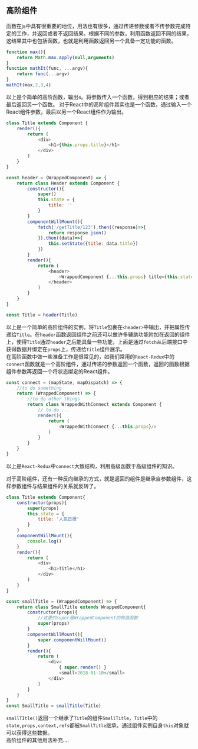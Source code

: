 ## 高阶组件
函数在js中具有很重要的地位，用法也有很多，通过传递参数或者不传参数完成特定的工作，并返回或者不返回结果。根据不同的参数，利用函数返回不同的结果，这结果其中也包括函数，也就是利用函数返回另一个具备一定功能的函数。
```js
function max(){
    return Math.max.apply(null,arguments)
}
function mathIt(func, ...argv){
    return func(...argv)
}
mathIt(max,2,3,4)
```
以上是个简单的高阶函数，输出`4`。将参数传入一个函数，得到相应的结果；或者最后返回另一个函数。
对于React中的高阶组件其实也是一个函数，通过输入一个React组件参数，最后以另一个React组件作为输出。
```js
class Title extends Component {
    render(){
        return (
            <div>
                <h1>{this.props.title}</h1>
            </div>
        )
    }
}

const header = (WrappedComponent) => {
    return class Header extends Component {
        constructor(){
            super()
            this.state = {
                title: ''
            }
        }
        componentWillMount(){
            fetch('/getTitle/123').then((response)=>{
                return response.json()
            }).then((data)=>{
                this.setState({title: data.title})
            })
        }
        render(){
            return (
                <header>
                    <WrappedComponent {...this.props} title={this.state.title}/>
                </header>
            )
        }
    }
}

const Title = header(Title)
```
以上是一个简单的高阶组件的实例，将`Title`包裹在`<header>`中输出，并把属性传递给`Title`。在`header`函数返回组件之前还可以做许多辅助功能附加在返回的组件上，使得`Title`通过`header`之后能具备一些功能，上面是通过`fetch`从后端接口中获得数据并绑定在`props`上，传递给`Title`组件展示。  
在高阶函数中做一些准备工作是很常见的，如我们常用的`React-Redux`中的`connect`函数就是一个高阶组件，通过传递的参数返回一个函数，返回的函数根据组件参数再返回一个将状态绑定的React组件。
```js
const connect = (mapState, mapDispatch) => {
    //to do something
    return (WrappedComponent) => {
        //to do other things
        return class WrappedWithConnect extends Component {
            // to do ...
            render(){
                return (
                    <WrappedWithConnect {...this.props}/>
                )
            }
        }
    }
}
```
以上是`React-Redux`中`connect`大致结构，利用高级函数于高级组件的知识。

对于高阶组件，还有一种反向继承的方式，就是返回的组件是继承自参数组件，这样参数组件与结果组件的关系就反转了。
```js
class Title extends Component{
    constructor(props){
        super(props)
        this.state = {
            title: '人民日报'
        }
    }
    componentWillMount(){
        console.log()
    }
    render(){
        return (
            <div>
                <h1>Title</h1>
            </div>
        )
    }
}

const smallTitle = (WrappedComponent) => {
    return class SmallTitle extends WrappedComponent{
        constructor(props){
            //这里的super是WrappedComponent的构造函数
            super(props)
        }
        componentWillMount(){
            super.componentWillMount()
        }
        render(){
            return (
                <div>
                    { super.render() }
                    <small>2018-01-10</small>
                </div>
            )
        }
    }
}
const SmallTitle = smallTitle(Title)
```
`smallTItle()`返回一个继承了`Title`的组件`SmallTitle`，`Title`中的`state,props,context,refs`都被`SmallTitle`继承，通过组件实例自身`this`对象就可以获得这些数据。   
高阶组件的其他用法补充....
